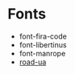 # Fonts

* font-fira-code
* font-libertinus
* font-manrope
* [road-ua](https://agentyzmin.github.io/Road-UA-Font/)

